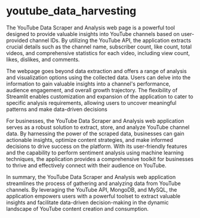 # youtube_data_harvesting 
The YouTube Data Scraper and Analysis web page is a powerful tool designed to provide valuable insights into YouTube channels based on user-provided channel IDs. By utilizing the YouTube API, the application extracts crucial details such as the channel name, subscriber count, like count, total videos, and comprehensive statistics for each video, including view count, likes, dislikes, and comments.

The webpage goes beyond data extraction and offers a range of analysis and visualization options using the collected data. Users can delve into the information to gain valuable insights into a channel's performance, audience engagement, and overall growth trajectory. The flexibility of Streamlit enables customization and expansion of the application to cater to specific analysis requirements, allowing users to uncover meaningful patterns and make data-driven decisions

For businesses, the YouTube Data Scraper and Analysis web application serves as a robust solution to extract, store, and analyze YouTube channel data. By harnessing the power of the scraped data, businesses can gain actionable insights, optimize content strategies, and make informed decisions to drive success on the platform. With its user-friendly features and the capability to perform sentiment analysis using machine learning techniques, the application provides a comprehensive toolkit for businesses to thrive and effectively connect with their audience on YouTube.

In summary, the YouTube Data Scraper and Analysis web application streamlines the process of gathering and analyzing data from YouTube channels. By leveraging the YouTube API, MongoDB, and MySQL, the application empowers users with a powerful toolset to extract valuable insights and facilitate data-driven decision-making in the dynamic landscape of YouTube content creation and consumption.
